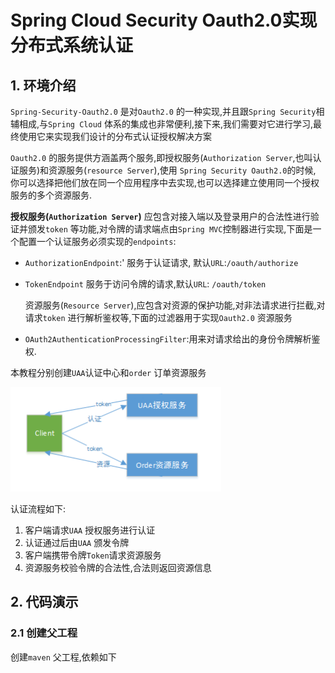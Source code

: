 #  Spring Cloud Security Oauth2.0实现分布式系统认证

## 1. 环境介绍

`Spring-Security-Oauth2.0` 是对`Oauth2.0` 的一种实现,并且跟`Spring Security`相辅相成,与`Spring Cloud` 体系的集成也非常便利,接下来,我们需要对它进行学习,最终使用它来实现我们设计的分布式认证授权解决方案

`Oauth2.0` 的服务提供方涵盖两个服务,即授权服务(`Authorization Server`,也叫认证服务)和资源服务(`resource Server`),使用 `Spring Security Oauth2.0`的时候, 你可以选择把他们放在同一个应用程序中去实现,也可以选择建立使用同一个授权服务的多个资源服务.

**授权服务(`Authorization Server`)** 应包含对接入端以及登录用户的合法性进行验证并颁发`token` 等功能,对令牌的请求端点由`Spring MVC`控制器进行实现,下面是一个配置一个认证服务必须实现的`endpoints`: 

-  `AuthorizationEndpoint`:' 服务于认证请求, 默认`URL`:`/oauth/authorize `

- `TokenEndpoint` 服务于访问令牌的请求,默认`URL`: `/oauth/token`

  资源服务(`Resource Server`),应包含对资源的保护功能,对非法请求进行拦截,对请求`token` 进行解析鉴权等,下面的过滤器用于实现`Oauth2.0` 资源服务

- `OAuth2AuthenticationProcessingFilter`:用来对请求给出的身份令牌解析鉴权.



本教程分别创建`UAA`认证中心和`order` 订单资源服务

![image-20200730093122909](7.Spring%20Cloud%20Security%20Oauth2.0%E5%AE%9E%E7%8E%B0%E5%88%86%E5%B8%83%E5%BC%8F%E7%B3%BB%E7%BB%9F%E8%AE%A4%E8%AF%81.assets/image-20200730093122909.png)

认证流程如下:

1. 客户端请求`UAA` 授权服务进行认证
2. 认证通过后由`UAA` 颁发令牌
3. 客户端携带令牌`Token`请求资源服务
4. 资源服务校验令牌的合法性,合法则返回资源信息

##  2. 代码演示

### 2.1 创建父工程

创建`maven` 父工程,依赖如下





